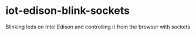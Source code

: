 # iot-edison-blink-sockets

Blinking leds on Intel Edison and controlling it from the browser with sockets
